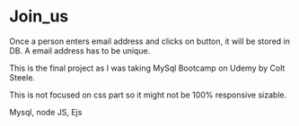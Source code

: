 # Join_us
Once a person enters email address and clicks on button, it will be stored in DB. A email address has to be unique.

This is the final project as I was taking MySql Bootcamp on Udemy by Colt Steele. 

This is not focused on css part so it might not be 100% responsive sizable. 

Mysql, node JS, Ejs
